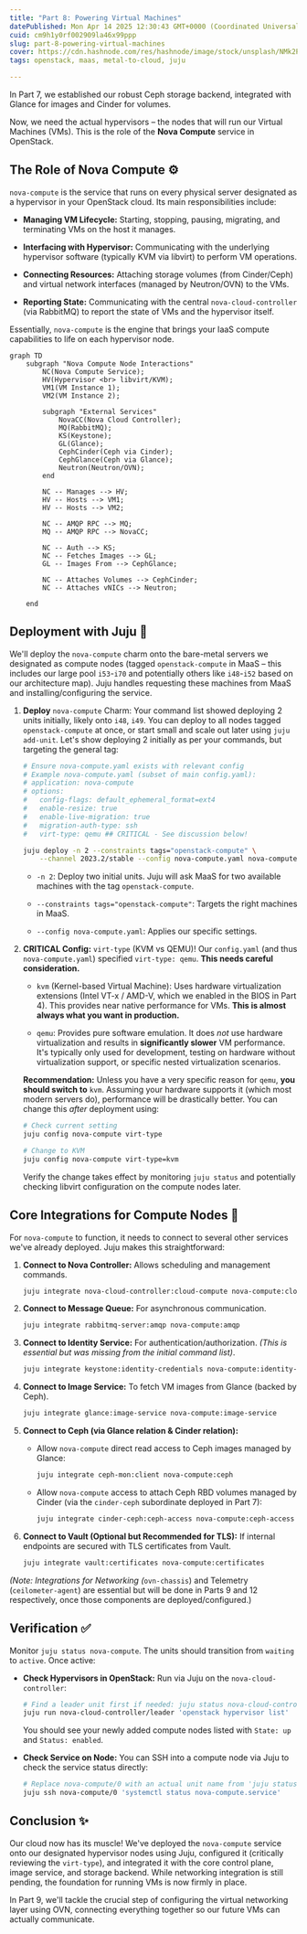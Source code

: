 ```yaml
---
title: "Part 8: Powering Virtual Machines"
datePublished: Mon Apr 14 2025 12:30:43 GMT+0000 (Coordinated Universal Time)
cuid: cm9h1y0rf002909la46x99ppp
slug: part-8-powering-virtual-machines
cover: https://cdn.hashnode.com/res/hashnode/image/stock/unsplash/NMk2P2oEIdM/upload/360b9debf04b8e274da8705c4d82bbfc.jpeg
tags: openstack, maas, metal-to-cloud, juju

---
```


In Part 7, we established our robust Ceph storage backend, integrated with Glance for images and Cinder for volumes.

Now, we need the actual hypervisors – the nodes that will run our Virtual Machines (VMs). This is the role of the **Nova Compute** service in OpenStack.

## The Role of Nova Compute ⚙️

`nova-compute` is the service that runs on every physical server designated as a hypervisor in your OpenStack cloud. Its main responsibilities include:

* **Managing VM Lifecycle:** Starting, stopping, pausing, migrating, and terminating VMs on the host it manages.
    
* **Interfacing with Hypervisor:** Communicating with the underlying hypervisor software (typically KVM via libvirt) to perform VM operations.
    
* **Connecting Resources:** Attaching storage volumes (from Cinder/Ceph) and virtual network interfaces (managed by Neutron/OVN) to the VMs.
    
* **Reporting State:** Communicating with the central `nova-cloud-controller` (via RabbitMQ) to report the state of VMs and the hypervisor itself.
    

Essentially, `nova-compute` is the engine that brings your IaaS compute capabilities to life on each hypervisor node.

```mermaid
graph TD
    subgraph "Nova Compute Node Interactions"
        NC(Nova Compute Service);
        HV(Hypervisor <br> libvirt/KVM);
        VM1(VM Instance 1);
        VM2(VM Instance 2);

        subgraph "External Services"
            NovaCC(Nova Cloud Controller);
            MQ(RabbitMQ);
            KS(Keystone);
            GL(Glance);
            CephCinder(Ceph via Cinder);
            CephGlance(Ceph via Glance);
            Neutron(Neutron/OVN);
        end

        NC -- Manages --> HV;
        HV -- Hosts --> VM1;
        HV -- Hosts --> VM2;

        NC -- AMQP RPC --> MQ;
        MQ -- AMQP RPC --> NovaCC;

        NC -- Auth --> KS;
        NC -- Fetches Images --> GL;
        GL -- Images From --> CephGlance;

        NC -- Attaches Volumes --> CephCinder;
        NC -- Attaches vNICs --> Neutron;

    end
```

## Deployment with Juju 🚀

We'll deploy the `nova-compute` charm onto the bare-metal servers we designated as compute nodes (tagged `openstack-compute` in MaaS – this includes our large pool `i53`\-`i70` and potentially others like `i48`\-`i52` based on our architecture map). Juju handles requesting these machines from MaaS and installing/configuring the service.

1. **Deploy** `nova-compute` Charm: Your command list showed deploying 2 units initially, likely onto `i48`, `i49`. You can deploy to all nodes tagged `openstack-compute` at once, or start small and scale out later using `juju add-unit`. Let's show deploying 2 initially as per your commands, but targeting the general tag:
    
    ```bash
    # Ensure nova-compute.yaml exists with relevant config
    # Example nova-compute.yaml (subset of main config.yaml):
    # application: nova-compute
    # options:
    #   config-flags: default_ephemeral_format=ext4
    #   enable-resize: true
    #   enable-live-migration: true
    #   migration-auth-type: ssh
    #   virt-type: qemu ## CRITICAL - See discussion below!
    
    juju deploy -n 2 --constraints tags="openstack-compute" \
        --channel 2023.2/stable --config nova-compute.yaml nova-compute
    ```
    
    * `-n 2`: Deploy two initial units. Juju will ask MaaS for two available machines with the tag `openstack-compute`.
        
    * `--constraints tags="openstack-compute"`: Targets the right machines in MaaS.
        
    * `--config nova-compute.yaml`: Applies our specific settings.
        
2. **CRITICAL Config:** `virt-type` (KVM vs QEMU)! Our `config.yaml` (and thus `nova-compute.yaml`) specified `virt-type: qemu`. **This needs careful consideration.**
    
    * `kvm` (Kernel-based Virtual Machine): Uses hardware virtualization extensions (Intel VT-x / AMD-V, which we enabled in the BIOS in Part 4). This provides near native performance for VMs. **This is almost always what you want in production.**
        
    * `qemu`: Provides pure software emulation. It does *not* use hardware virtualization and results in **significantly slower** VM performance. It's typically only used for development, testing on hardware without virtualization support, or specific nested virtualization scenarios.
        
    
    **Recommendation:** Unless you have a very specific reason for `qemu`, **you should switch to** `kvm`. Assuming your hardware supports it (which most modern servers do), performance will be drastically better. You can change this *after* deployment using:
    
    ```bash
    # Check current setting
    juju config nova-compute virt-type
    
    # Change to KVM
    juju config nova-compute virt-type=kvm
    ```
    
    Verify the change takes effect by monitoring `juju status` and potentially checking libvirt configuration on the compute nodes later.
    

## Core Integrations for Compute Nodes 🔗

For `nova-compute` to function, it needs to connect to several other services we've already deployed. Juju makes this straightforward:

1. **Connect to Nova Controller:** Allows scheduling and management commands.
    
    ```bash
    juju integrate nova-cloud-controller:cloud-compute nova-compute:cloud-compute
    ```
    
2. **Connect to Message Queue:** For asynchronous communication.
    
    ```bash
    juju integrate rabbitmq-server:amqp nova-compute:amqp
    ```
    
3. **Connect to Identity Service:** For authentication/authorization. *(This is essential but was missing from the initial command list)*.
    
    ```bash
    juju integrate keystone:identity-credentials nova-compute:identity-credentials
    ```
    
4. **Connect to Image Service:** To fetch VM images from Glance (backed by Ceph).
    
    ```bash
    juju integrate glance:image-service nova-compute:image-service
    ```
    
5. **Connect to Ceph (via Glance relation & Cinder relation):**
    
    * Allow `nova-compute` direct read access to Ceph images managed by Glance:
        
        ```bash
        juju integrate ceph-mon:client nova-compute:ceph
        ```
        
    * Allow `nova-compute` access to attach Ceph RBD volumes managed by Cinder (via the `cinder-ceph` subordinate deployed in Part 7):
        
        ```bash
        juju integrate cinder-ceph:ceph-access nova-compute:ceph-access
        ```
        
6. **Connect to Vault (Optional but Recommended for TLS):** If internal endpoints are secured with TLS certificates from Vault.
    
    ```bash
    juju integrate vault:certificates nova-compute:certificates
    ```
    

*(Note: Integrations for Networking (*`ovn-chassis`) and Telemetry (`ceilometer-agent`) are essential but will be done in Parts 9 and 12 respectively, once those components are deployed/configured.)

## Verification ✅

Monitor `juju status nova-compute`. The units should transition from `waiting` to `active`. Once active:

* **Check Hypervisors in OpenStack:** Run via Juju on the `nova-cloud-controller`:
    
    ```bash
    # Find a leader unit first if needed: juju status nova-cloud-controller
    juju run nova-cloud-controller/leader 'openstack hypervisor list'
    ```
    
    You should see your newly added compute nodes listed with `State: up` and `Status: enabled`.
    
* **Check Service on Node:** You can SSH into a compute node via Juju to check the service status directly:
    
    ```bash
    # Replace nova-compute/0 with an actual unit name from 'juju status'
    juju ssh nova-compute/0 'systemctl status nova-compute.service'
    ```
    

## Conclusion ✨

Our cloud now has its muscle! We've deployed the `nova-compute` service onto our designated hypervisor nodes using Juju, configured it (critically reviewing the `virt-type`), and integrated it with the core control plane, image service, and storage backend. While networking integration is still pending, the foundation for running VMs is now firmly in place.

In Part 9, we'll tackle the crucial step of configuring the virtual networking layer using OVN, connecting everything together so our future VMs can actually communicate.